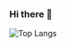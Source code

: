 ### Hi there 👋
![Top Langs](https://github-readme-stats.vercel.app/api/top-langs/?username=v0robaa&layout=compact)
